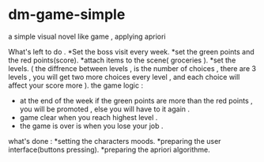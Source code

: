 # dm-game-simple
a simple visual novel like game , applying apriori

What's left to do .
*Set the boss visit every week.
*set the green points and the red points(score).
*attach items to the scene( groceries ).
*set the levels.
( the diffrence between levels , is the number of choices , there are 3 levels , you will get two more choices every level , and each choice will affect your score more ).
the game logic :
* at the end of the week if the green points are more than the red points , you will be promoted , else you will have to it again . 
* game clear when you reach highest level . 
* the game is over is when you lose your job .

what's done :
*setting the characters moods.
*preparing the user interface(buttons pressing).
*preparing the apriori algorithme.
